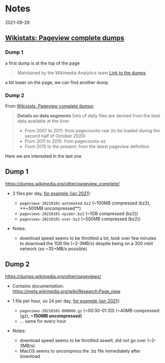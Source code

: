# Notes

2021-09-29

## [Wikistats: Pageview complete dumps](https://dumps.wikimedia.org/other/pageview_complete/readme.html)

### Dump 1

a first dump is at the top of the page

> Maintained by the Wikimedia Analytics team [Link to the dumps](https://dumps.wikimedia.org/other/pageview_complete/)

a bit lower on the page, we can find another dump

### Dump 2

From [Wikistats: Pageview complete dumps](https://dumps.wikimedia.org/other/pageview_complete/readme.html):

> **Details on data segments**
> Sets of daily files are derived from the best data available at the time:
> - From 2007 to 2011: from pagecounts-raw (to be loaded during the second half of October 2020)
> - From 2011 to 2015: from pagecounts-ez
> - From 2015 to the present: from the latest pageview definition

Here we are interested in the last one

## Dump 1

https://dumps.wikimedia.org/other/pageview_complete/

- 3 files per day, [for example (jan 2021)](https://dumps.wikimedia.org/other/pageview_complete/2021/2021-01/):
    - ```pageviews-20210101-automated.bz2``` (~100MB compressed (bz2), **~500MB uncompressed**)
    - ```pageviews-20210101-spider.bz2``` (~1GB compressed (bz2))
    - ```pageviews-20210101-user.bz2``` (~500MB compressed (bz2))

- Notes:
    - download speed seems to be throttled a lot, took over few minutes to download the 1GB file (~2-3MB/s) despite being on a 300 mbit network (so ~35+MB/s possible)


## Dump 2

https://dumps.wikimedia.org/other/pageviews/

- Contains documentation: https://meta.wikimedia.org/wiki/Research:Page_view
- 1 file per hour, so 24 per day, [for example (jan 2021)](https://dumps.wikimedia.org/other/pageviews/2021/2021-01/):
    - ```pageviews-20210101-000000.gz``` (~00:30-01:30) (~40MB compressed (gz), **~150MB uncompressed**)
    - ... same for every hour

- Notes:
    - download speed seems to be throttled aswell, did not go over (~2-3MB/s)
    - MacOS seems to uncompress the .bz file immediately after download






